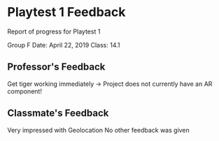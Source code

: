 # Playtest 1 Feedback

Report of progress for Playtest 1

Group F
Date: April 22, 2019
Class: 14.1

## Professor's Feedback

Get tiger working immediately -> Project does not currently have an AR component!

## Classmate's Feedback

Very impressed with Geolocation
No other feedback was given
